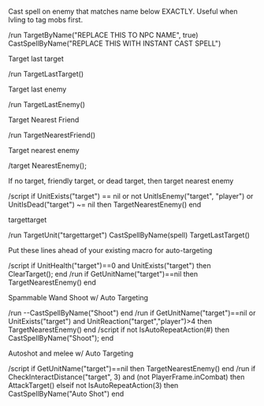 Cast spell on enemy that matches name below EXACTLY. Useful when lvling to tag mobs first.

/run TargetByName("REPLACE THIS TO NPC NAME", true) CastSpellByName("REPLACE THIS WITH INSTANT CAST SPELL")

 

Target last target

/run TargetLastTarget()

 

Target last enemy

/run TargetLastEnemy()

 
Target Nearest Friend

/run TargetNearestFriend()

 

Target nearest enemy

/target NearestEnemy();

 

If no target, friendly target, or dead target, then target nearest enemy

/script if UnitExists("target") == nil or not UnitIsEnemy("target", "player") or UnitIsDead("target") ~= nil then TargetNearestEnemy() end

 

targettarget

/run TargetUnit("targettarget") CastSpellByName(spell) TargetLastTarget()

 

Put these lines ahead of your existing macro for auto-targeting

/script if UnitHealth("target")==0 and UnitExists("target") then ClearTarget(); end
/run if GetUnitName("target")==nil then TargetNearestEnemy() end

 

Spammable Wand Shoot w/ Auto Targeting

/run --CastSpellByName("Shoot") end
/run if GetUnitName("target")==nil or UnitExists("target") and UnitReaction("target","player")>4 then TargetNearestEnemy() end
/script if not IsAutoRepeatAction(#) then CastSpellByName("Shoot"); end

 

Autoshot and melee w/ Auto Targeting

/script if GetUnitName("target")==nil then TargetNearestEnemy() end
/run if CheckInteractDistance("target", 3) and (not PlayerFrame.inCombat) then AttackTarget() elseif not IsAutoRepeatAction(3) then CastSpellByName("Auto Shot") end 